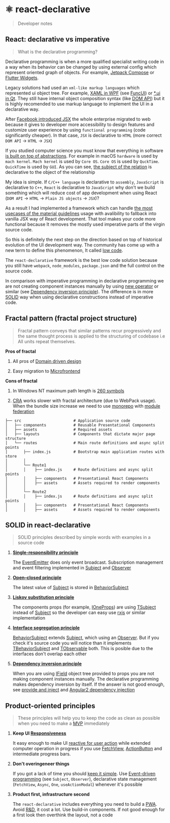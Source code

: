 # ⚛️ react-declarative

> Developer notes

## React: declarative vs imperative

> What is the declarative programming?

Declarative programming is when a more qualified specialist writing code in a way when its behavior can be changed by using external config which represent oriented graph of objects. For example, [Jetpack Compose](https://developer.android.com/jetpack/compose) or [Flutter Widgets](https://docs.flutter.dev/development/ui/widgets).

Legacy solutions had used an `xml-like markup languages` which represented ui object tree. For example, [XAML in WPF](https://learn.microsoft.com/en-us/dotnet/desktop/wpf/xaml) (see [FuncUI](https://funcui.avaloniaui.net/)) or [*.ui in Qt](https://doc.qt.io/qt-6/designer-using-a-ui-file.html). They still have internal object composition syntax (like [DOM API](https://developer.mozilla.org/en-US/docs/Web/API/Document_Object_Model)) but it is highly recomended to use markup language to implement the UI in a declarative way.

After [Facebook introduced JSX](https://reactjs.org/docs/introducing-jsx.html) the whole enterprise migrated to web because it gives to developer more accessibility to design features and customize user experience by using `functional programming` (code significantly cheaper). In that case, `JSX` is declarative to `HTML` (more correct `DOM API` -> `HTML` -> `JSX`)

If you studied computer science you must know that everything in software [is built on top of abstractions](https://en.wikipedia.org/wiki/Architecture_of_macOS). For example in macOS `hardware` is used by `mach kernel`. `Mach kernel` is used by `Core OS`. `Core OS` is used by `QuckTime`. `QuickTime` is used by `GUI`. As you can see, [the subject of the relation](https://en.wikipedia.org/wiki/Subject_(philosophy)) is declarative to the object of the relationship

My idea is simple. If `C/C++ language` is declarative to `assembly`, `JavaScript` is declarative to `C++`, `React` is declarative to `JavaScript` why don't we build something which will reduce cost of app development when using React (`DOM API` -> `HTML` -> `Plain JS objects` -> `JSX`)?

As a result I had implemented a framework which can handle [the most usecases of the material guidelines](https://m2.material.io/components) usage with avalibility to fallback into vanilla JSX way of React development. That tool makes your code more functional because It removes the mostly used imperative parts of the virgin source code.

So this is definitely the next step on the direction based on top of historical evolution of the UI development way. The community has come up with a new term to define this phenomenon, It called [low code](https://en.wikipedia.org/wiki/Low-code_development_platform).

The `react-declarative` framework is the best low code solution because you still have `webpack`, `node_modules`, `package.json` and the full control on the source code.

In comparison with imperative programming in declarative programming we are not creating component instances manually by using [new operator](https://doc.qt.io/qt-6/qwidget.html#details) or similar (see [Dependency inversion principle](https://en.wikipedia.org/wiki/Dependency_inversion_principle)). The difference is in more [SOLID](https://en.wikipedia.org/wiki/SOLID) way when using declarative constructions instead of imperative code.

## Fractal pattern (fractal project structure)

> Fractal pattern conveys that similar patterns recur progressively and the same thought process is applied to the structuring of codebase i.e All units repeat themselves.

**Pros of fractal**

1. All pros of [Domain driven design](https://en.wikipedia.org/wiki/Domain-driven_design)

2. Easy migration to [Microfrontend](https://en.wikipedia.org/wiki/Microfrontend)

**Cons of fractal**

1. In Windows NT maximum path length is [260 symbols](https://learn.microsoft.com/en-us/windows/win32/fileio/maximum-file-path-limitation)

2. [CRA](https://create-react-app.dev/) works slower with fractal architecture (due to WebPack usage). When the bundle size increase we need to use [monorepo](https://github.com/nrwl/nx) with [module federation](https://webpack.js.org/concepts/module-federation/)

```text
├── src                       # Application source code
│   ├── components            # Reusable Presentational Components
│   ├── assets                # Required assets
│   ├── layouts               # Components that dictate major page structure
│   └── routes                # Main route definitions and async split points
│       ├── index.js          # Bootstrap main application routes with store
│       │
│       └── Route1
│       │    ├── index.js     # Route definitions and async split points
│       │    ├── components   # Presentational React Components
│       │    ├── assets       # Assets required to render components
│       │
│       └── Route2
│       │    ├── index.js     # Route definitions and async split points
│       │    ├── components   # Presentational React Components
│       │    ├── assets       # Assets required to render components
```

## SOLID in react-declarative

> SOLID principles described by simple words with examples in a source code

1. **[Single-responsibility principle](https://en.wikipedia.org/wiki/Single-responsibility_principle)**

    The [EventEmitter](./src/utils/rx/EventEmitter.ts) does only event broadcast. Subscription management and event filtering implemented in [Subject](./src/utils/rx/Subject.ts) and [Observer](./src/utils/rx/Observer.ts)

2. **[Open–closed principle](https://en.wikipedia.org/wiki/Open%E2%80%93closed_principle)**

    The latest value of [Subject](./src/utils/rx/Subject.ts) is stored in [BehaviorSubject](./src/utils/rx/BehaviorSubject.ts)

3. **[Liskov substitution principle](https://en.wikipedia.org/wiki/Liskov_substitution_principle)**

    The components props (for example, [IOneProps](./src/model/IOneProps.ts#26)) are using [TSubject](./src/model/TSubject.ts) instead of [Subject](./src/utils/rx/Subject.ts) so the developer can easy use [rxjs](https://rxjs.dev/) or similar implementation

4. **[Interface segregation principle](https://en.wikipedia.org/wiki/Interface_segregation_principle)**

    [BehaviorSubject](./src/utils/rx/BehaviorSubject.ts) extends [Subject](./src/utils/tx/Subject.ts), which using an [Observer](./src/utils/rx/Observer.ts). But if you check it's source code you will notice than it implements [TBehaviorSubject](./src/model/TBehaviorSubject.ts) and [TObservable](./src/model/TObserver.ts) both. This is posible due to the interfaces don't overlap each other

5. **[Dependency inversion principle](https://en.wikipedia.org/wiki/Dependency_inversion_principle)**

    When you are using [IField](./src/model/IField.ts) object tree provided to [<One />](./src/components/One/) props you are not making component instances manually. The declarative programming makes dependency inversion by itself. If the answer is not good enough, see [provide and inject](./src/helpers/serviceManager.ts) and [Angular2 dependency injection](https://angular.io/guide/dependency-injection)

## Product-oriented principles

> These principles will help you to keep the code as clean as possible when you need to make a [MVP](https://en.wikipedia.org/wiki/Minimum_viable_product) immediately

1. **Keep UI [Responsiveness](https://en.wikipedia.org/wiki/Responsiveness)**

    It easy enough to make UI [reactive for user action](https://en.wikipedia.org/wiki/Reactive_user_interface) while extended computer operation in progress if you use [FetchView](./src/components/FetchView), [ActionButton](./src/components/ActionButton) and intermediate progress bars.

2. **Don't overingeneer things**

    If you got a lack of time you should [keep it simple](https://en.wikipedia.org/wiki/KISS_principle). Use [Event-driven programming](https://en.wikipedia.org/wiki/Event-driven_programming) (see `Subject`, `Observer`), declarative state management (`FetchView`, `Async`, `One`, `useActionModal`) whenever it's possible

3. **Product first, infrastructure second**

    The `react-declarative` includes everything you need to build a [PWA](https://en.wikipedia.org/wiki/Progressive_web_app). Avoid [R&D](https://en.wikipedia.org/wiki/Research_and_development), it cost a lot. Use build-in components. If not good enough for a first look then overthink the layout, not a code
